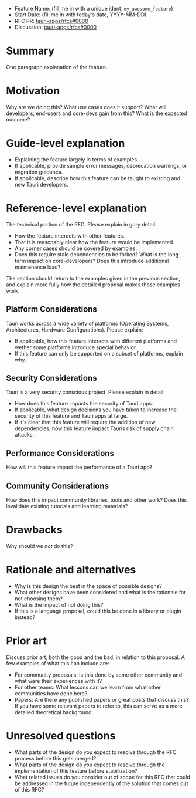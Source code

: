 - Feature Name: (fill me in with a unique ident, `my_awesome_feature`)
- Start Date: (fill me in with today's date, YYYY-MM-DD)
- RFC PR: [tauri-apps/rfcs#0000](https://github.com/tauri-apps/rfcs/pull/0000)
- Discussion: [tauri-apps/rfcs#0000](https://github.com/tauri-apps/rfcs/discussions/0000)

# Summary
[summary]: #summary

One paragraph explanation of the feature.

# Motivation
[motivation]: #motivation

Why are we doing this? What use cases does it support? What will developers, end-users and core-devs gain from this? What is the expected outcome?

# Guide-level explanation
[guide-level-explanation]: #guide-level-explanation

- Explaining the feature largely in terms of examples.
- If applicable, provide sample error messages, deprecation warnings, or migration guidance.
- If applicable, describe how this feature can be taught to existing and new Tauri developers.
  
# Reference-level explanation
[reference-level-explanation]: #reference-level-explanation

The technical portion of the RFC. Please explain in gory detail:

- How the feature interacts with other features.
- That it is reasonably clear how the feature would be implemented.
- Any corner cases should be covered by examples.
- Does this require stale dependencies to be forked? What is the long-term impact on core-developers? Does this introduce additional maintenance load? 

The section should return to the examples given in the previous section, and explain more fully how the detailed proposal makes those examples work.

## Platform Considerations

Tauri works across a wide variety of platforms (Operating Systems, Architectures, Hardware Configurations). Please explain:
- If applicable, how this feature interacts with different platforms and wether some platforms introduce special behavior.
- If this feature can only be supported on a subset of platforms, explain why.

## Security Considerations

Tauri is a very security conscious project. Please explain in detail:
- How does this feature impacts the security of Tauri apps.
- If applicable, what design decisions you have taken to increase the security of this feature and Tauri apps at large.
- If it's clear that this feature will require the addition of new dependencies, how this feature impact Tauris risk of supply chain attacks.

## Performance Considerations

How will this feature impact the performance of a Tauri app?

## Community Considerations

How does this impact community libraries, tools and other work? Does this invalidate existing tutorials and learning materials? 

# Drawbacks
[drawbacks]: #drawbacks

Why should we *not* do this?

# Rationale and alternatives
[rationale-and-alternatives]: #rationale-and-alternatives

- Why is this design the best in the space of possible designs?
- What other designs have been considered and what is the rationale for not choosing them?
- What is the impact of not doing this?
- If this is a language proposal, could this be done in a library or plugin instead?

# Prior art
[prior-art]: #prior-art

Discuss prior art, both the good and the bad, in relation to this proposal.
A few examples of what this can include are:

- For community proposals: Is this done by some other community and what were their experiences with it?
- For other teams: What lessons can we learn from what other communities have done here?
- Papers: Are there any published papers or great posts that discuss this? If you have some relevant papers to refer to, this can serve as a more detailed theoretical background.

# Unresolved questions
[unresolved-questions]: #unresolved-questions

- What parts of the design do you expect to resolve through the RFC process before this gets merged?
- What parts of the design do you expect to resolve through the implementation of this feature before stabilization?
- What related issues do you consider out of scope for this RFC that could be addressed in the future independently of the solution that comes out of this RFC?
